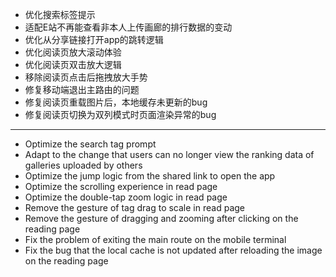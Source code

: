 - 优化搜索标签提示
- 适配E站不再能查看非本人上传画廊的排行数据的变动
- 优化从分享链接打开app的跳转逻辑
- 优化阅读页放大滚动体验
- 优化阅读页双击放大逻辑
- 移除阅读页点击后拖拽放大手势
- 修复移动端退出主路由的问题
- 修复阅读页重载图片后，本地缓存未更新的bug
- 修复阅读页切换为双列模式时页面渲染异常的bug

--------------------

- Optimize the search tag prompt
- Adapt to the change that users can no longer view the ranking data of galleries uploaded by others
- Optimize the jump logic from the shared link to open the app
- Optimize the scrolling experience in read page
- Optimize the double-tap zoom logic in read page
- Remove the gesture of tag drag to scale in read page    
- Remove the gesture of dragging and zooming after clicking on the reading page
- Fix the problem of exiting the main route on the mobile terminal
- Fix the bug that the local cache is not updated after reloading the image on the reading page